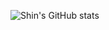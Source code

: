 

![Shin's GitHub stats](https://github-readme-stats.vercel.app/api?username=menjunyi&show_icons=true&theme=tokyonight)
